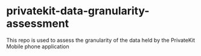 # privatekit-data-granularity-assessment
This repo is used to assess the granularity of the data held by the PrivateKit Mobile phone application

